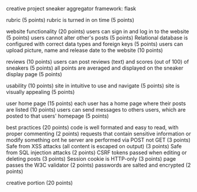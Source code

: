creative project
sneaker aggregator
framework: flask

rubric (5 points)
rubric is turned in on time (5 points)

website functionality (20 points)
users can sign in and log in to the website (5 points)
users cannot alter other's posts (5 points)
Relational database is configured with correct data types and foreign keys (5 points)
users can upload picture, name and release date to the website (10 points)

reviews (10 points)
users can post reviews (text) and scores (out of 100) of sneakers (5 points)
all points are averaged and displayed on the sneaker display page (5 points)

usability (10 points)
site in intuitive to use and navigate (5 points)
site is visually appealing (5 points)

user home page (15 points)
each user has a home page where their posts are listed (10 points)
users can send messages to others users, which are posted to that users' homepage (5 points)

best practices (20 points)
code is well formated and easy to read, with proper commenting (2 points)
requests that contain sensitive information or modify something ont he server are performed via POST not GET (3 points)
Safe from XSS attacks (all content is escaped on output) (3 points)
Safe from SQL injection attacks (2 points)
CSRF tokens passed when editing or deleting posts (3 points)
Session cookie is HTTP-only (3 points)
page passes the W3C validator (2 points)
passwords are salted and encrypted (2 points)

creative portion (20 points)
